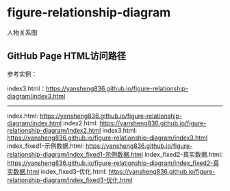 # figure-relationship-diagram

人物关系图

## GitHub Page HTML访问路径

参考实例：

index3.html：<https://yansheng836.github.io/figure-relationship-diagram/index3.html>

---

<!-- START_TOC_GENERATED -->
index.html: <https://yansheng836.github.io/figure-relationship-diagram/index.html>
index2.html: <https://yansheng836.github.io/figure-relationship-diagram/index2.html>
index3.html: <https://yansheng836.github.io/figure-relationship-diagram/index3.html>
index_fixed1-示例数据.html: <https://yansheng836.github.io/figure-relationship-diagram/index_fixed1-示例数据.html>
index_fixed2-真实数据.html: <https://yansheng836.github.io/figure-relationship-diagram/index_fixed2-真实数据.html>
index_fixed3-优化.html: <https://yansheng836.github.io/figure-relationship-diagram/index_fixed3-优化.html>
